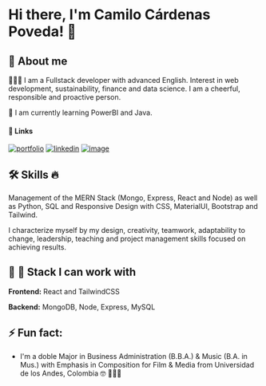 <!--
**Camicardenasp/Camicardenasp** is a ✨ _special_ ✨ repository because its `README.md` (this file) appears on your GitHub profile.

Here are some ideas to get you started:

- 🔭 I’m currently working on ...
- 🌱 I’m currently learning ...
- 👯 I’m looking to collaborate on ...
- 🤔 I’m looking for help with ...
- 💬 Ask me about ...
- 📫 How to reach me: ...
- 😄 Pronouns: ...
- ⚡ Fun fact: ...
-->

# Hi there, I'm Camilo Cárdenas Poveda! 👋

## 🚀 About me
👨🏻‍💻  I am a Fullstack developer with advanced English. Interest in web development, sustainability, finance and data science. I am a cheerful, responsible and proactive person.

🌱  I am currently learning PowerBI and Java.

#### 🔗 Links
[![portfolio](https://img.shields.io/badge/my_portfolio-000?style=for-the-badge&logo=ko-fi&logoColor=white)](https://cacp.netlify.app/)
[![linkedin](https://img.shields.io/badge/linkedin-0A66C2?style=for-the-badge&logo=linkedin&logoColor=white)](https://www.linkedin.com/in/camicardenasp)
[![image](https://img.shields.io/badge/-Sololearn-3a464b?style=for-the-badge&logo=Sololearn&logoColor=white)](https://www.sololearn.com/profile/26806387)


## 🛠 Skills 🔥
Management of the MERN Stack (Mongo, Express, React and Node) as well as Python, SQL and Responsive Design with CSS, MaterialUI, Bootstrap and Tailwind.

I characterize myself by my design, creativity, teamwork, adaptability to change, leadership, teaching and project management skills focused on achieving results.


## 💪 🦾 Stack I can work with

**Frontend:** React and TailwindCSS

**Backend:** MongoDB, Node, Express, MySQL

## ⚡ Fun fact: 
- I'm a doble Major in Business Administration (B.B.A.) & Music (B.A. in Mus.) with Emphasis in Composition for Film & Media from Universidad de los Andes, Colombia 🤓 🧑🏻‍🏫
